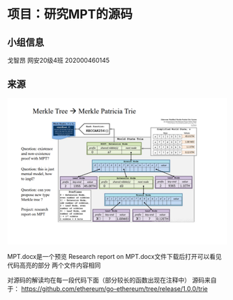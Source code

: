 项目：研究MPT的源码
=========

小组信息
----
戈智昂 网安20级4班 202000460145

来源
----
![image](prj.png)

MPT.docx是一个预览
Research report on MPT.docx文件下载后打开可以看见代码高亮的部分
两个文件内容相同


对源码的解读均在每一段代码下面（部分较长的函数出现在注释中）
源码来自于：
https://github.com/ethereum/go-ethereum/tree/release/1.0.0/trie


